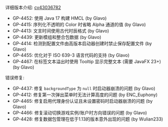 ---
---

详细版本介绍: [cv43036782](https://www.bilibili.com/opus/1112420907913052164)

- GP-4452: 使用 Java 17 构建 HMCL (by Glavo)
- GP-4415: 序列化不透明的 Color 时省略 Alpha 通道的值 (by Glavo)
- GP-4413: 文言时间使用古代时辰格式 (by Glavo)
- GP-4439: 更新模组和整合包数据 (by Glavo)
- GP-4414: 检测到配置文件由高版本启动器创建时禁止保存配置文件 (by Glavo)
- GP-4455: 优化对于 ISO 639-3 语言代码的支持 (by Glavo)
- GP-4467: 在标签文本溢出时使用 Tooltip 显示完整文本 (需要 JavaFX 23+) (by Glavo)

错误修复:

- GP-4437: 修复 `backgroundType` 为 `null` 时启动器崩溃的问题 (by Glavo)
- GP-4412: 修复第一次弹出菜单时无法计算高度的问题 (by ENC_Euphony)
- GP-4465: 修复启用代理身份认证且未设置密码时启动器崩溃的问题 (by Glavo)
- GP-4466: 修复滚动切换游戏实例/账户时方向错误的问题 (by Glavo)
- GP-4428: 修复数据包管理在低于1.13的版本意外出现的问题 (by Wulian233)
